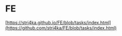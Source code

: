 # FE
[https://stri4ka.github.io/FE/blob/tasks/index.html](https://github.com/stri4ka/FE/blob/tasks/index.html)
